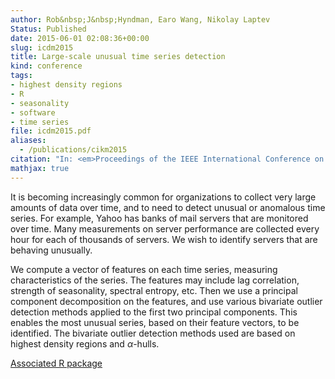 ```yaml
---
author: Rob&nbsp;J&nbsp;Hyndman, Earo Wang, Nikolay Laptev
Status: Published
date: 2015-06-01 02:08:36+00:00
slug: icdm2015
title: Large-scale unusual time series detection
kind: conference
tags:
- highest density regions
- R
- seasonality
- software
- time series
file: icdm2015.pdf
aliases: 
  - /publications/cikm2015
citation: "In: <em>Proceedings of the IEEE International Conference on Data Mining</em>. Atlantic City, NJ, USA. 14–17 November 2015"
mathjax: true
---
```



It is becoming increasingly common for organizations to collect very large amounts of data over time, and to need to detect unusual or anomalous time series. For example, Yahoo has banks of mail servers that are monitored over time. Many measurements on server performance are collected every hour for each of thousands of servers. We wish to identify servers that are behaving unusually.

We compute a vector of features on each time series, measuring characteristics of the series. The features may include lag correlation, strength of seasonality, spectral entropy, etc. Then we use a principal component decomposition on the features, and use various bivariate outlier detection methods applied to the first two principal components. This enables the most unusual series, based on their feature vectors, to be identified. The bivariate outlier detection methods used are based on highest density regions and $\alpha$-hulls.


[Associated R package](http://github.com/robjhyndman/anomalous)
